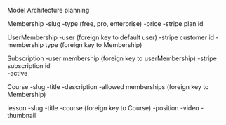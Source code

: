 Model Architecture planning

Membership
    -slug 
    -type (free, pro, enterprise)
    -price
    -stripe plan id

UserMembership
    -user                       (foreign key to default user)
    -stripe customer id
    -membership type            (foreign key to Membership)

Subscription
    -user membership            (foreign key to userMembership)
    -stripe subscription id     
    -active

Course
    -slug
    -title
    -description
    -allowed memberships        (foreign key to Membership)


lesson
    -slug
    -title
    -course                     (foreign key to Course)
    -position
    -video
    -thumbnail